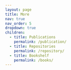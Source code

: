 ```yaml
---
layout: page
title: More
nav: true
nav_order: 5
dropdown: true
children:
  - title: Publications
    permalink: /publication/
  - title: Repositories
    permalink: /repository/
  - title: Bookshelf
    permalink: /books/
---
```


